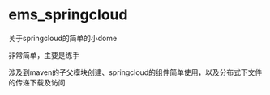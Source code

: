 # ems_springcloud
关于springcloud的简单的小dome

非常简单，主要是练手

涉及到maven的子父模块创建、springcloud的组件简单使用，以及分布式下文件的传递下载及访问
